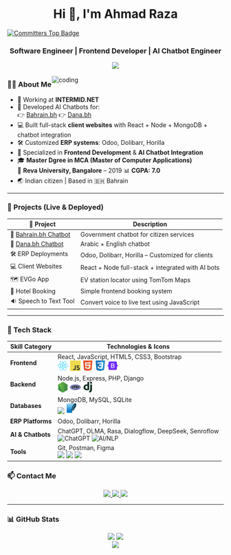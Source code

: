 <h1 align="center">Hi 👋, I'm Ahmad Raza</h1>

[![Committers Top Badge](https://user-badge.committers.top/bahrain/ahmadrzaa.svg)](https://committers.top/bahrain/ahmadrzaa)

<h3 align="center">Software Engineer | Frontend Developer | AI Chatbot Engineer</h3>
<p align="center">
 <img src="https://komarev.com/ghpvc/?username=ahmadrzaa&base=12122&abbreviated=true&style=flat-square"/>
</p>

<img align="right" alt="coding" width="400" src="https://user-images.githubusercontent.com/55389276/140866485-8fb1c876-9a8f-4d6a-98dc-08c4981eaf70.gif">

### 👨‍💻 About Me

- 💼 Working at **INTERMID.NET**
- 🤖 Developed AI Chatbots for:  
  👉 [Bahrain.bh](https://services.bahrain.bh)   👉 [Dana.bh](https://services.bahrain.bh/wps/portal/en/BSP/HomeeServicesPortal/)
- 💻 Built full-stack **client websites** with React + Node + MongoDB + chatbot integration
- 🛠 Customized **ERP systems**: Odoo, Dolibarr, Horilla
- 🎯 Specialized in **Frontend Development** & **AI Chatbot Integration**
- 🎓 **Master Dgree in MCA (Master of Computer Applications)**  
  🏫 **Reva University, Bangalore** – 2019   📊 **CGPA: 7.0**
- 🌏 Indian citizen | Based in 🇧🇭 Bahrain

---
### 🚀 Projects (Live & Deployed)

| 🧠 Project | Description |
|-----------|-------------|
| 🤖 [Bahrain.bh Chatbot](https://services.bahrain.bh) | Government chatbot for citizen services |
| 🤖 [Dana.bh Chatbot](https://services.bahrain.bh/wps/portal/en/BSP/HomeeServicesPortal/) | Arabic + English chatbot |
| 🛠 ERP Deployments | Odoo, Dolibarr, Horilla – Customized for clients |
| 💻 Client Websites | React + Node full-stack + integrated with AI bots |
| 🗺️ EVGo App | EV station locator using TomTom Maps |
| 🏨 Hotel Booking | Simple frontend booking system |
| 🔉 Speech to Text Tool | Convert voice to live text using JavaScript |

---

### 🧰 Tech Stack

| Skill Category | Technologies & Icons |
|----------------|-----------------------|
| **Frontend** | React, JavaScript, HTML5, CSS3, Bootstrap <br> <img src="https://raw.githubusercontent.com/devicons/devicon/master/icons/react/react-original.svg" width="25"/> <img src="https://raw.githubusercontent.com/devicons/devicon/master/icons/javascript/javascript-original.svg" width="25"/> <img src="https://raw.githubusercontent.com/devicons/devicon/master/icons/html5/html5-original.svg" width="25"/> <img src="https://raw.githubusercontent.com/devicons/devicon/master/icons/css3/css3-original.svg" width="25"/> <img src="https://raw.githubusercontent.com/devicons/devicon/master/icons/bootstrap/bootstrap-plain.svg" width="25"/> |
| **Backend** | Node.js, Express, PHP, Django <br> <img src="https://raw.githubusercontent.com/devicons/devicon/master/icons/nodejs/nodejs-original.svg" width="25"/> <img src="https://raw.githubusercontent.com/devicons/devicon/master/icons/php/php-original.svg" width="25"/> <img src="https://raw.githubusercontent.com/devicons/devicon/master/icons/django/django-plain.svg" width="25"/> |
| **Databases** | MongoDB, MySQL, SQLite <br> <img src="https://cdn.jsdelivr.net/gh/devicons/devicon/icons/mysql/mysql-original-wordmark.svg" width="30"/> <img src="https://raw.githubusercontent.com/devicons/devicon/master/icons/sqlite/sqlite-original.svg" width="25"/> |
| **ERP Platforms** | Odoo, Dolibarr, Horilla |
| **AI & Chatbots** | ChatGPT, OLMA, Rasa, Dialogflow, DeepSeek, Senroflow <br> <img src="https://cdn-icons-png.flaticon.com/512/4712/4712109.png" width="25" title="ChatGPT"/> <img src="https://cdn-icons-png.flaticon.com/512/4712/4712103.png" width="25" title="AI/NLP"/> |
| **Tools** | Git, Postman, Figma <br> <img src="https://www.vectorlogo.zone/logos/git-scm/git-scm-icon.svg" width="25"/> <img src="https://img.icons8.com/color/48/000000/api.png" width="25"/> <img src="https://www.vectorlogo.zone/logos/figma/figma-icon.svg" width="25"/> |


### 📫 Contact Me

<p align="center">
  <a href="mailto:ahmadrza.1110@gmail.com">
    <img src="https://img.shields.io/badge/Gmail-D14836?style=for-the-badge&logo=gmail&logoColor=white" />
  </a>
  <a href="https://instagram.com/ahmd.rs_" target="_blank">
    <img src="https://img.shields.io/badge/Instagram-E4405F?style=for-the-badge&logo=instagram&logoColor=white" />
  </a>
  <a href="https://www.youtube.com/c/arcodr" target="_blank">
    <img src="https://img.shields.io/badge/YouTube-FF0000?style=for-the-badge&logo=youtube&logoColor=white" />
  </a>
</p>

---

### 📊 GitHub Stats

<p align="center">
  <img src="https://github-readme-stats.vercel.app/api?username=ahmadrzaa&show_icons=true&theme=default" height="140" />
  <img src="https://github-readme-stats.vercel.app/api/top-langs/?username=ahmadrzaa&layout=compact" height="140" />
  <br>
  <img src="https://github-readme-streak-stats.herokuapp.com/?user=ahmadrzaa" height="140" />
</p>
